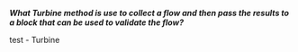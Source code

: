 ***What Turbine method is use to collect a flow and then pass the results to a block that can be used to validate the flow?***

<div class="hint">
  test - Turbine
</div>
